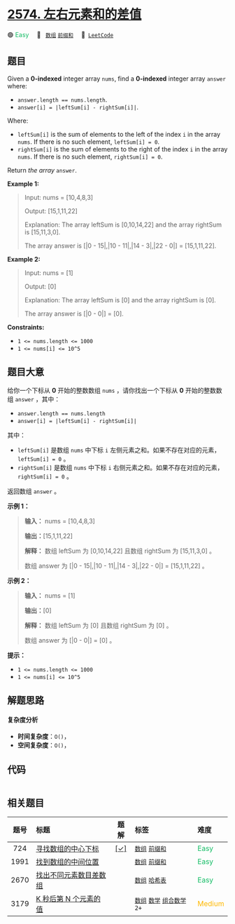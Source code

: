 # [2574. 左右元素和的差值](https://leetcode.com/problems/left-and-right-sum-differences)

🟢 <font color=#15bd66>Easy</font>&emsp; 🔖&ensp; [`数组`](/tag/array.md) [`前缀和`](/tag/prefix-sum.md)&emsp; 🔗&ensp;[`LeetCode`](https://leetcode.com/problems/left-and-right-sum-differences)

## 题目

Given a **0-indexed** integer array `nums`, find a **0-indexed** integer array
`answer` where:

  * `answer.length == nums.length`.
  * `answer[i] = |leftSum[i] - rightSum[i]|`.

Where:

  * `leftSum[i]` is the sum of elements to the left of the index `i` in the array `nums`. If there is no such element, `leftSum[i] = 0`.
  * `rightSum[i]` is the sum of elements to the right of the index `i` in the array `nums`. If there is no such element, `rightSum[i] = 0`.

Return _the array_ `answer`.



**Example 1:**

> Input: nums = [10,4,8,3]
> 
> Output: [15,1,11,22]
> 
> Explanation: The array leftSum is [0,10,14,22] and the array rightSum is [15,11,3,0].
> 
> The array answer is [|0 - 15|,|10 - 11|,|14 - 3|,|22 - 0|] = [15,1,11,22].

**Example 2:**

> Input: nums = [1]
> 
> Output: [0]
> 
> Explanation: The array leftSum is [0] and the array rightSum is [0].
> 
> The array answer is [|0 - 0|] = [0].

**Constraints:**

  * `1 <= nums.length <= 1000`
  * `1 <= nums[i] <= 10^5`


## 题目大意

给你一个下标从 **0** 开始的整数数组 `nums` ，请你找出一个下标从 **0** 开始的整数数组 `answer` ，其中：

  * `answer.length == nums.length`
  * `answer[i] = |leftSum[i] - rightSum[i]|`

其中：

  * `leftSum[i]` 是数组 `nums` 中下标 `i` 左侧元素之和。如果不存在对应的元素，`leftSum[i] = 0` 。
  * `rightSum[i]` 是数组 `nums` 中下标 `i` 右侧元素之和。如果不存在对应的元素，`rightSum[i] = 0` 。

返回数组 `answer` 。



**示例 1：**

> 
> 
> 
> 
> 
> **输入：** nums = [10,4,8,3]
> 
> **输出：**[15,1,11,22]
> 
> **解释：** 数组 leftSum 为 [0,10,14,22] 且数组 rightSum 为 [15,11,3,0] 。
> 
> 数组 answer 为 [|0 - 15|,|10 - 11|,|14 - 3|,|22 - 0|] = [15,1,11,22] 。
> 
> 

**示例 2：**

> 
> 
> 
> 
> 
> **输入：** nums = [1]
> 
> **输出：**[0]
> 
> **解释：** 数组 leftSum 为 [0] 且数组 rightSum 为 [0] 。
> 
> 数组 answer 为 [|0 - 0|] = [0] 。
> 
> 



**提示：**

  * `1 <= nums.length <= 1000`
  * `1 <= nums[i] <= 10^5`


## 解题思路

#### 复杂度分析

- **时间复杂度**：`O()`，
- **空间复杂度**：`O()`，

## 代码

```javascript

```

## 相关题目

<!-- prettier-ignore -->
| 题号 | 标题 | 题解 | 标签 | 难度 |
| :------: | :------ | :------: | :------ | :------ |
| 724 | [寻找数组的中心下标](https://leetcode.com/problems/find-pivot-index) | [[✓]](/problem/0724.md) |  [`数组`](/tag/array.md) [`前缀和`](/tag/prefix-sum.md) | <font color=#15bd66>Easy</font> |
| 1991 | [找到数组的中间位置](https://leetcode.com/problems/find-the-middle-index-in-array) |  |  [`数组`](/tag/array.md) [`前缀和`](/tag/prefix-sum.md) | <font color=#15bd66>Easy</font> |
| 2670 | [找出不同元素数目差数组](https://leetcode.com/problems/find-the-distinct-difference-array) |  |  [`数组`](/tag/array.md) [`哈希表`](/tag/hash-table.md) | <font color=#15bd66>Easy</font> |
| 3179 | [K 秒后第 N 个元素的值](https://leetcode.com/problems/find-the-n-th-value-after-k-seconds) |  |  [`数组`](/tag/array.md) [`数学`](/tag/math.md) [`组合数学`](/tag/combinatorics.md) `2+` | <font color=#ffb800>Medium</font> |